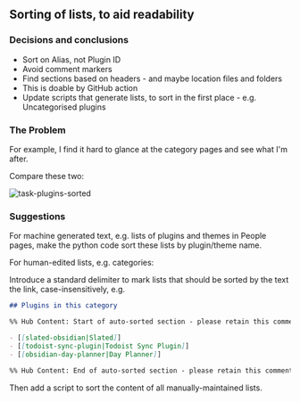 ## Sorting of lists, to aid readability

### Decisions and conclusions

- Sort on Alias, not Plugin ID
- Avoid comment markers
- Find sections based on headers - and maybe location files and folders
- This is doable by GitHub action
- Update scripts that generate lists, to sort in the first place - e.g. Uncategorised plugins

### The Problem

For example, I find it hard to glance at the category pages and see what I'm after.

Compare these two:

![task-plugins-sorted](attachments/images/task-plugins-sorted.png)

### Suggestions

For machine generated text, e.g. lists of plugins and themes in People pages, make the python code sort these lists by plugin/theme name.

For human-edited lists, e.g. categories:

Introduce a standard delimiter to mark lists that should be sorted by the text the link, case-insensitively, e.g. 

```markdown
## Plugins in this category

%% Hub Content: Start of auto-sorted section - please retain this comment  %%

- [[slated-obsidian|Slated]]
- [[todoist-sync-plugin|Todoist Sync Plugin]]
- [[obsidian-day-planner|Day Planner]]

%% Hub Content: End of auto-sorted section - please retain this comment  %%
```

Then add a script to sort the content of all manually-maintained lists.

